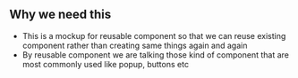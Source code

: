 ## Why we need this ##

- This is a mockup for reusable component so that we can reuse existing component rather than creating same things again and again
- By reusable component we are talking those kind of component that are most commonly used like popup, buttons etc
